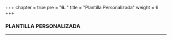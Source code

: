 +++
chapter = true
pre = "<b>6. </b>"
title = "Plantilla Personalizada"
weight = 6
+++

### PLANTILLA PERSONALIZADA
****
